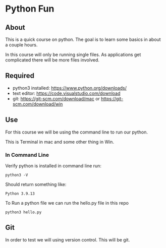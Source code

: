 # Python Fun

## About

This is a quick course on python. The goal is to learn some basics in about a couple hours.

In this course will only be running single files. As applications get complicated there will be more files involved.

## Required

- python3 installed: https://www.python.org/downloads/
- text editor: https://code.visualstudio.com/download
- git: https://git-scm.com/download/mac or https://git-scm.com/download/win


## Use

For this course we will be using the command line to run our python.

This is Terminal in mac and some other thing in Win.

### In Command Line

Verify python is installed in command line run: 

`python3 -V`

Should return something like:

`Python 3.9.13`

To Run a python file we can run the hello.py file in this repo

`python3 hello.py`

## Git

In order to test we will using version control. This will be git.

